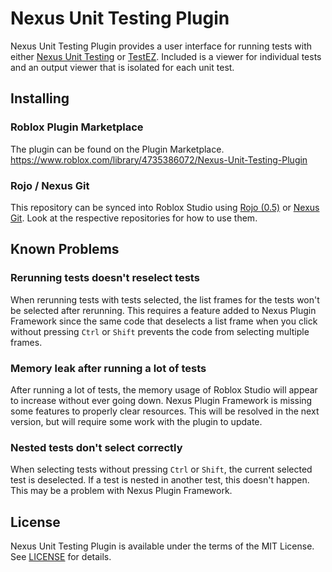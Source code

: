 # Nexus Unit Testing Plugin
Nexus Unit Testing Plugin provides a user interface
for running tests with either [Nexus Unit Testing](https://github.com/thenexusavenger/nexus-unit-testing)
or [TestEZ](https://github.com/Roblox/testez). Included
is a viewer for individual tests and an output viewer that
is isolated for each unit test.

## Installing
### Roblox Plugin Marketplace
The plugin can be found on the Plugin Marketplace.
<br>https://www.roblox.com/library/4735386072/Nexus-Unit-Testing-Plugin

### Rojo / Nexus Git
This repository can be synced into Roblox Studio using 
[Rojo (0.5)](https://github.com/rojo-rbx/rojo)
or [Nexus Git](https://github.com/TheNexusAvenger/Nexus-Git).
Look at the respective repositories for how to use them.

## Known Problems
### Rerunning tests doesn't reselect tests
When rerunning tests with tests selected, the list frames for
the tests won't be selected after rerunning. This requires
a feature added to Nexus Plugin Framework since the same code
that deselects a list frame when you click without pressing `Ctrl`
or `Shift` prevents the code from selecting multiple frames.

### Memory leak after running a lot of tests
After running a lot of tests, the memory usage of Roblox Studio
will appear to increase without ever going down. Nexus Plugin
Framework is missing some features to properly clear resources.
This will be resolved in the next version, but will require some
work with the plugin to update.

### Nested tests don't select correctly
When selecting tests without pressing `Ctrl` or `Shift`, the
current selected test is deselected. If a test is nested in another
test, this doesn't happen. This may be a problem with Nexus Plugin
Framework.

## License
Nexus Unit Testing Plugin is available under the terms of the MIT 
License. See [LICENSE](LICENSE) for details.